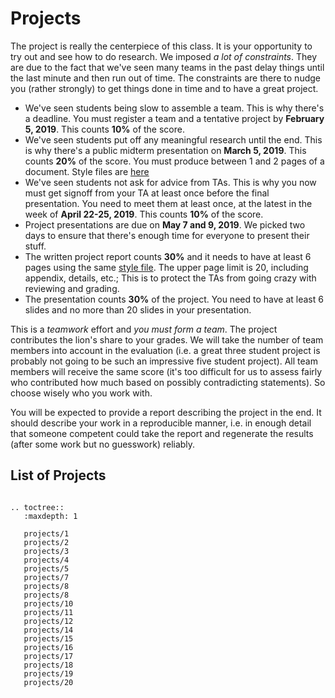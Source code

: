 # Projects

The project is really the centerpiece of this class. It is your opportunity to try out and see how to do research. We imposed *a lot of constraints*. They are due to the fact that we've seen many teams in the past delay things until the last minute and then run out of time. The constraints are there to nudge you (rather strongly) to get things done in time and to have a great project.

* We've seen students being slow to assemble a team. This is why
  there's a deadline. You must register a team and a tentative project
  by **February 5, 2019**. This counts **10%** of the score.
* We've seen students put off any meaningful research until the
  end. This is why there's a public midterm presentation on **March 5,
  2019**. This counts **20%** of the score. You must produce between 1
  and 2 pages of a document. Style files are [here](media/latex.zip)
* We've seen students not ask for advice from TAs. This is why you now
  must get signoff from your TA at least once before the final
  presentation. You need to meet them at least once, at the latest in
  the week of **April 22-25, 2019**. This counts **10%** of the score.
* Project presentations are due on **May 7 and 9, 2019**. We picked
  two days to ensure that there's enough time for everyone to present
  their stuff.
* The written project report counts **30%** and it needs to have at
  least 6 pages using the same [style file](media/latex.zip). The
  upper page limit is 20, including appendix, details, etc.; This is
  to protect the TAs from going crazy with reviewing and grading.
* The presentation counts **30%** of the project. You need to have at
  least 6 slides and no more than 20 slides in your presentation.

This is a *teamwork* effort and *you must form a team*. The project
contributes the lion's share to your grades. We will take the number
of team members into account in the evaluation (i.e. a great three
student project is probably not going to be such an impressive five
student project). All team members will receive the same score (it's
too difficult for us to assess fairly who contributed how much based
on possibly contradicting statements). So choose wisely who you work
with.

You will be expected to provide a report describing the project in the
end. It should describe your work in a reproducible manner, i.e. in
enough detail that someone competent could take the report and
regenerate the results (after some work but no guesswork) reliably.

## List of Projects


```eval_rst

.. toctree::
   :maxdepth: 1

   projects/1
   projects/2
   projects/3
   projects/4
   projects/5
   projects/7
   projects/8
   projects/8
   projects/10
   projects/11
   projects/12
   projects/14
   projects/15
   projects/16
   projects/17
   projects/18
   projects/19
   projects/20
```
